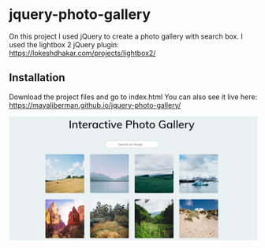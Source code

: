 # jquery-photo-gallery

On this project I used jQuery to create a photo gallery with search box.
I used the lightbox 2 jQuery plugin: https://lokeshdhakar.com/projects/lightbox2/

## Installation

Download the project files and go to index.html
You can also see it live here: https://mayaliberman.github.io/jquery-photo-gallery/


![image of gallery](https://raw.githubusercontent.com/mayaliberman/jquery-photo-gallery/master/photos/fed-5.png)